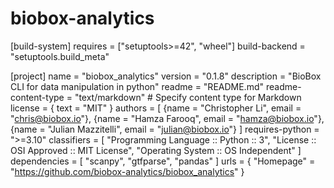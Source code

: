 # biobox-analytics
[build-system]
requires = ["setuptools>=42", "wheel"]
build-backend = "setuptools.build_meta"

[project]
name = "biobox_analytics"
version = "0.1.8"
description = "BioBox CLI for data manipulation in python"
readme = "README.md"
readme-content-type = "text/markdown"  # Specify content type for Markdown
license = { text = "MIT" }
authors = [
    {name = "Christopher Li", email = "chris@biobox.io"},
    {name = "Hamza Farooq", email = "hamza@biobox.io"},
    {name = "Julian Mazzitelli", email = "julian@biobox.io"}
]
requires-python = ">=3.10"
classifiers = [
    "Programming Language :: Python :: 3",
    "License :: OSI Approved :: MIT License",
    "Operating System :: OS Independent"
]
dependencies = [
  "scanpy",
  "gtfparse",
  "pandas"
]
urls = { "Homepage" = "https://github.com/biobox-analytics/biobox_analytics" }